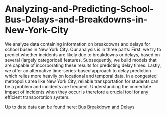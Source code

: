 # Analyzing-and-Predicting-School-Bus-Delays-and-Breakdowns-in-New-York-City

We analyze data containing information on breakdowns and delays for school buses in
New York City. Our analysis is in three parts: First, we try to predict whether incidents are likely
due to breakdowns or delays, based on several (largely categorical) features. Subsequently, we
build models that are capable of incorporating these results for predicting delay times. Lastly, we
offer an alternative time-series-based approach to delay prediction which relies more heavily on
locational and temporal data. In a congested metropolis area like New York City, reliable
transportation for students can be a problem and incidents are frequent. Understanding the
immediate impact of incidents when they occur is therefore a crucial tool for any efficient
transportation system.

Up to date data can be found here: [Bus Breakdown and Delays](https://data.cityofnewyork.us/Transportation/Bus-Breakdown-and-Delays/ez4e-fazm/about_data)
